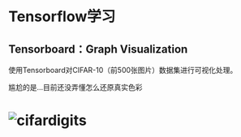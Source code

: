 # Tensorflow学习
## Tensorboard：Graph Visualization

使用Tensorboard对CIFAR-10（前500张图片）数据集进行可视化处理。

尴尬的是...目前还没弄懂怎么还原真实色彩
# ![cifardigits](media/15007959201108/cifardigits.png)
